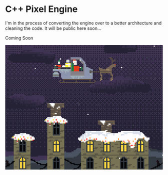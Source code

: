 # C++ Pixel Engine
I'm in the process of converting the engine over to a better architecture and cleaning the code. 
It will be public here soon...

Coming Soon

![](https://github.com/KamikaziUk/Square-Pixel-Engine/blob/master/Uk0_GO.gif)
